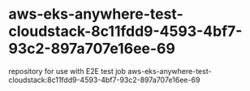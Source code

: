# aws-eks-anywhere-test-cloudstack-8c11fdd9-4593-4bf7-93c2-897a707e16ee-69
repository for use with E2E test job aws-eks-anywhere-test-cloudstack:8c11fdd9-4593-4bf7-93c2-897a707e16ee-69
